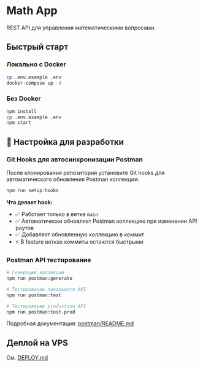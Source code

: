 # Math App

REST API для управления математическими вопросами.

## Быстрый старт

### Локально с Docker

```bash
cp .env.example .env
docker-compose up -d
```

### Без Docker

```bash
npm install
cp .env.example .env
npm start
```

## 🔧 Настройка для разработки

### Git Hooks для автосинхронизации Postman

После клонирования репозитория установите Git hooks для автоматического обновления Postman коллекции:

```bash
npm run setup:hooks
```

**Что делает hook:**
- ✅ Работает только в ветке `main`
- ✅ Автоматически обновляет Postman коллекцию при изменении API роутов
- ✅ Добавляет обновленную коллекцию в коммит
- ⚡ В feature ветках коммиты остаются быстрыми

### Postman API тестирование

```bash
# Генерация коллекции
npm run postman:generate

# Тестирование локального API
npm run postman:test

# Тестирование production API  
npm run postman:test-prod
```

Подробная документация: [postman/README.md](./postman/README.md)

## Деплой на VPS

См. [DEPLOY.md](./DEPLOY.md)
